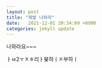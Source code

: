 ```yaml
---
layout: post
title: "제발 나와라"
date:   2021-12-01 20:34:09 +0900
categories: jekyll update
---
```

나와라요~~~


ㅏㅂ2ㅜㅈㅎ리ㅏ붖하ㅣㅈ부하ㅣ